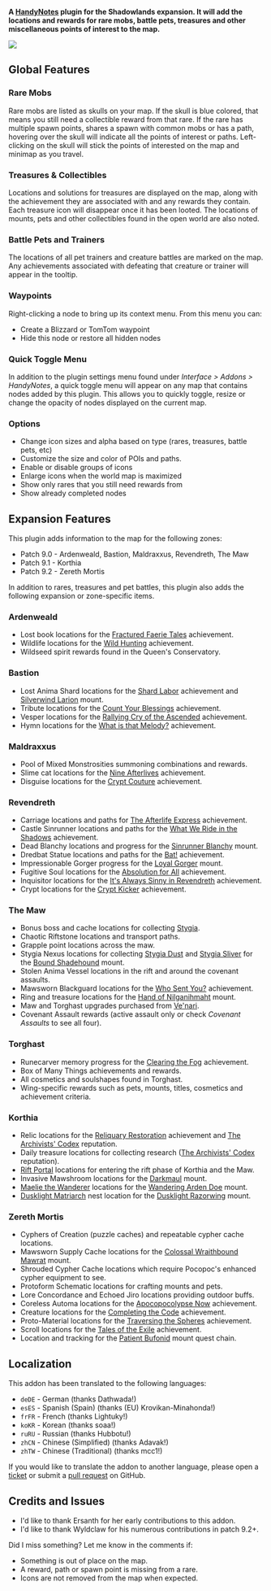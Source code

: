 **A [HandyNotes](https://www.curseforge.com/wow/addons/handynotes) plugin for the Shadowlands expansion. It will add the locations and rewards for rare mobs, battle pets, treasures and other miscellaneous points of interest to the map.**

![](https://media.forgecdn.net/attachments/509/190/banner-shadowlands.png)

## Global Features

### Rare Mobs

Rare mobs are listed as skulls on your map. If the skull is blue colored, that means you still need a collectible reward from that rare. If the rare has multiple spawn points, shares a spawn with common mobs or has a path, hovering over the skull will indicate all the points of interest or paths. Left-clicking on the skull will stick the points of interested on the map and minimap as you travel.

### Treasures & Collectibles

Locations and solutions for treasures are displayed on the map, along with the achievement they are associated with and any rewards they contain. Each treasure icon will disappear once it has been looted. The locations of mounts, pets and other collectibles found in the open world are also noted.

### Battle Pets and Trainers

The locations of all pet trainers and creature battles are marked on the map. Any achievements associated with defeating that creature or trainer will appear in the tooltip.

### Waypoints

Right-clicking a node to bring up its context menu. From this menu you can:

* Create a Blizzard or TomTom waypoint
* Hide this node or restore all hidden nodes

### Quick Toggle Menu

In addition to the plugin settings menu found under *Interface > Addons > HandyNotes*, a quick toggle menu will appear on any map that contains nodes added by this plugin. This allows you to quickly toggle, resize or change the opacity of nodes displayed on the current map.

### Options

* Change icon sizes and alpha based on type (rares, treasures, battle pets, etc)
* Customize the size and color of POIs and paths.
* Enable or disable groups of icons
* Enlarge icons when the world map is maximized
* Show only rares that you still need rewards from
* Show already completed nodes

## Expansion Features

This plugin adds information to the map for the following zones:

* Patch 9.0 - Ardenweald, Bastion, Maldraxxus, Revendreth, The Maw
* Patch 9.1 - Korthia
* Patch 9.2 - Zereth Mortis

In addition to rares, treasures and pet battles, this plugin also adds the following expansion or zone-specific items.

### Ardenweald

* Lost book locations for the [Fractured Faerie Tales](https://www.wowhead.com/achievement=14788/fractured-faerie-tales) achievement.
* Wildlife locations for the [Wild Hunting](https://www.wowhead.com/achievement=14779/wild-hunting) achievement.
* Wildseed spirit rewards found in the Queen's Conservatory.

### Bastion

* Lost Anima Shard locations for the [Shard Labor](https://www.wowhead.com/achievement=14339/shard-labor) achievement and [Silverwind Larion](https://www.wowhead.com/item=180772/silverwind-larion) mount.
* Tribute locations for the [Count Your Blessings](https://www.wowhead.com/achievement=14767/count-your-blessings) achievement.
* Vesper locations for the [Rallying Cry of the Ascended](https://www.wowhead.com/achievement=14734/rallying-cry-of-the-ascended) achievement.
* Hymn locations for the [What is that Melody?](https://www.wowhead.com/achievement=14768/what-is-that-melody) achievement.

### Maldraxxus

* Pool of Mixed Monstrosities summoning combinations and rewards.
* Slime cat locations for the [Nine Afterlives](https://www.wowhead.com/achievement=14634/nine-afterlives) achievement.
* Disguise locations for the [Crypt Couture](https://www.wowhead.com/achievement=14763/crypt-couture) achievement.

### Revendreth

* Carriage locations and paths for [The Afterlife Express](https://www.wowhead.com/achievement=14771/the-afterlife-express) achievement.
* Castle Sinrunner locations and paths for the [What We Ride in the Shadows](https://www.wowhead.com/achievement=14770/what-we-ride-in-the-shadows) achievement.
* Dead Blanchy locations and progress for the [Sinrunner Blanchy](https://www.wowhead.com/item=182614/blanchys-reins) mount.
* Dredbat Statue locations and paths for the [Bat!](https://www.wowhead.com/achievement=14769/bat) achievement.
* Impressionable Gorger progress for the [Loyal Gorger](https://www.wowhead.com/item=182589/loyal-gorger) mount.
* Fugitive Soul locations for the [Absolution for All](https://www.wowhead.com/achievement=14274/absolution-for-all) achievement.
* Inquisitor locations for the [It's Always Sinny in Revendreth](https://www.wowhead.com/achievement=14276/its-always-sinny-in-revendreth) achievement.
* Crypt locations for the [Crypt Kicker](https://www.wowhead.com/achievement=14273/crypt-kicker) achievement.

### The Maw

* Bonus boss and cache locations for collecting [Stygia](https://www.wowhead.com/currency=1767/stygia).
* Chaotic Riftstone locations and transport paths.
* Grapple point locations across the maw.
* Stygia Nexus locations for collecting [Stygia Dust](https://www.wowhead.com/item=185618/stygia-dust) and [Stygia Sliver](https://www.wowhead.com/item=185617/stygia-sliver) for the [Bound Shadehound](https://www.wowhead.com/item=184168/bound-shadehound) mount.
* Stolen Anima Vessel locations in the rift and around the covenant assaults.
* Mawsworn Blackguard locations for the [Who Sent You?](https://www.wowhead.com/achievement=14742/who-sent-you) achievement.
* Ring and treasure locations for the [Hand of Nilganihmaht](https://www.wowhead.com/spell=354354/hand-of-nilganihmaht) mount.
* Maw and Torghast upgrades purchased from [Ve'nari](https://www.wowhead.com/npc=162804/venari).
* Covenant Assault rewards (active assault only or check *Covenant Assaults* to see all four).

### Torghast

* Runecarver memory progress for the [Clearing the Fog](https://www.wowhead.com/achievement=14795/clearing-the-fog) achievement.
* Box of Many Things achievements and rewards.
* All cosmetics and soulshapes found in Torghast.
* Wing-specific rewards such as pets, mounts, titles, cosmetics and achievement criteria.

### Korthia

* Relic locations for the [Reliquary Restoration](https://www.wowhead.com/achievement=15066/reliquary-restoration) achievement and [The Archivists' Codex](https://www.wowhead.com/faction=2472/the-archivists-codex) reputation.
* Daily treasure locations for collecting research ([The Archivists' Codex](https://www.wowhead.com/faction=2472/the-archivists-codex) reputation).
* [Rift Portal](https://www.wowhead.com/npc=179595/rift-portal) locations for entering the rift phase of Korthia and the Maw.
* Invasive Mawshroom locations for the [Darkmaul](https://www.wowhead.com/spell=354358/darkmaul) mount.
* [Maelie the Wanderer](https://www.wowhead.com/npc=179912/maelie-the-wanderer) locations for the [Wandering Arden Doe](https://www.wowhead.com/spell=354362/wandering-arden-doe) mount.
* [Dusklight Matriarch](https://www.wowhead.com/npc=179871/dusklight-matriarch) nest location for the [Dusklight Razorwing](https://www.wowhead.com/spell=354361/dusklight-razorwing) mount.

### Zereth Mortis

* Cyphers of Creation (puzzle caches) and repeatable cypher cache locations.
* Mawsworn Supply Cache locations for the [Colossal Wraithbound Mawrat](https://www.wowhead.com/spell=368128/colossal-wraithbound-mawrat) mount.
* Shrouded Cypher Cache locations which require Pocopoc's enhanced cypher equipment to see.
* Protoform Schematic locations for crafting mounts and pets.
* Lore Concordance and Echoed Jiro locations providing outdoor buffs.
* Coreless Automa locations for the [Apocopocolypse Now](https://www.wowhead.com/achievement=15542/apocopocolypse-now) achievement.
* Creature locations for the [Completing the Code](https://www.wowhead.com/achievement=15211/completing-the-code) achievement.
* Proto-Material locations for the [Traversing the Spheres](https://www.wowhead.com/achievement=15229/traversing-the-spheres) achievement.
* Scroll locations for the [Tales of the Exile](https://www.wowhead.com/achievement=15509/tales-of-the-exile) achievement.
* Location and tracking for the [Patient Bufonid](https://www.wowhead.com/item=188808/patient-bufonid) mount quest chain.

## Localization

This addon has been translated to the following languages:

* `deDE` - German (thanks Dathwada!)
* `esES` - Spanish (Spain) (thanks (EU) Krovikan-Minahonda!)
* `frFR` - French (thanks Lightuky!)
* `koKR` - Korean (thanks soaa!)
* `ruRU` - Russian (thanks Hubbotu!)
* `zhCN` - Chinese (Simplified) (thanks Adavak!)
* `zhTW` - Chinese (Traditional) (thanks mcc1!)

If you would like to translate the addon to another language, please open a [ticket](https://github.com/zarillion/handynotes-plugins/issues) or submit a [pull request](https://github.com/zarillion/handynotes-plugins/pulls) on GitHub.

## Credits and Issues

* I'd like to thank Ersanth for her early contributions to this addon.
* I'd like to thank Wyldclaw for his numerous contributions in patch 9.2+.

Did I miss something? Let me know in the comments if:

* Something is out of place on the map.
* A reward, path or spawn point is missing from a rare.
* Icons are not removed from the map when expected.
